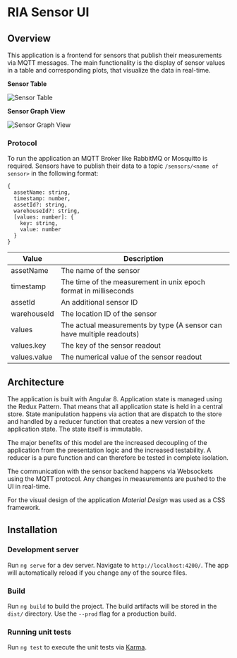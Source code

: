 # RIA Sensor UI

## Overview

This application is a frontend for sensors that publish their measurements via 
MQTT messages. The main functionality is the display of sensor values in a table
and corresponding plots, that visualize the data in real-time.

**Sensor Table**

![Sensor Table](https://git-iit.fh-joanneum.at/podbrega19/ria-sensor-ui/raw/master/docs/img/ui-home-screenshot.png?inline=false "Sensor Table")

**Sensor Graph View**

![Sensor Graph View](https://git-iit.fh-joanneum.at/podbrega19/ria-sensor-ui/raw/master/docs/img/ui-live-screenshot.png?inline=false "Sensor Graph View")

### Protocol

To run the application an MQTT Broker like RabbitMQ or Mosquitto is required.
Sensors have to publish their data to a topic `/sensors/<name of sensor>` in the
following format:

```
{
  assetName: string,
  timestamp: number,
  assetId?: string,
  warehouseId?: string,
  [values: number]: {
    key: string,
    value: number
  }
}
``` 

| Value        | Description                                                           |
| ------------ | --------------------------------------------------------------------- |
| assetName    | The name of the sensor                                                |
| timestamp    | The time of the measurement in unix epoch format in milliseconds      |
| assetId      | An additional sensor ID                                               |
| warehouseId  | The location ID of the sensor                                         |
| values       | The actual measurements by type (A sensor can have multiple readouts) |
| values.key   | The key of the sensor readout                                         |
| values.value | The numerical value of the sensor readout                             |

## Architecture

The application is built with Angular 8. Application state is managed using the Redux Pattern.
That means that all application state is held in a central store. State manipulation happens
via action that are dispatch to the store and handled by a reducer function that creates a new
version of the application state. The state itself is immutable.

The major benefits of this model are the increased decoupling of the application from the
presentation logic and the increased testability. A reducer is a pure function and can therefore
be tested in complete isolation.

The communication with the sensor backend happens via Websockets using the MQTT protocol. Any
changes in measurements are pushed to the UI in real-time.

For the visual design of the application *Material Design* was used as a CSS framework. 

## Installation

### Development server

Run `ng serve` for a dev server. Navigate to `http://localhost:4200/`. The app will automatically reload if you change any of the source files.

### Build

Run `ng build` to build the project. The build artifacts will be stored in the `dist/` directory. Use the `--prod` flag for a production build.

### Running unit tests

Run `ng test` to execute the unit tests via [Karma](https://karma-runner.github.io).

